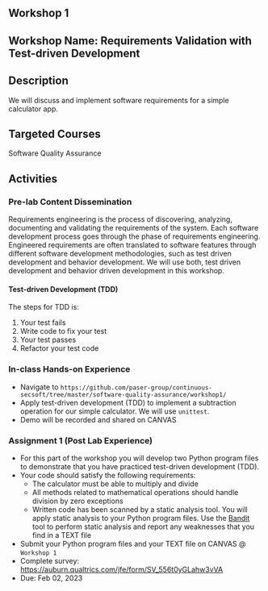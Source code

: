 ## Workshop 1

## Workshop Name: Requirements Validation with Test-driven Development 

## Description 

We will discuss and implement software requirements for a simple calculator app. 

## Targeted Courses 

Software Quality Assurance 

## Activities 

### Pre-lab Content Dissemination 

Requirements engineering is the process of discovering, analyzing, documenting and validating the requirements of the system. Each software development process goes through the phase of requirements engineering. Engineered requirements are often translated to software features through different software development methodologies, such as test driven development and behavior development. We will use both, test driven development and behavior driven development in this workshop.   


#### Test-driven Development (TDD)

The steps for TDD is:

1. Your test fails 
2. Write code to fix your test 
3. Your test passes 
4. Refactor your test code 


### In-class Hands-on Experience 

- Navigate to `https://github.com/paser-group/continuous-secsoft/tree/master/software-quality-assurance/workshop1/`
- Apply test-driven development (TDD) to implement a subtraction operation for our simple calculator. We will use `unittest`. 
- Demo will be recorded and shared on CANVAS 



### Assignment 1 (Post Lab Experience) 

- For this part of the workshop you will develop two Python program files to demonstrate that you have practiced test-driven development (TDD). 
- Your code should satisfy the following requirements:
  - The calculator must be able to multiply and divide
  - All methods related to mathematical operations should handle division by zero exceptions
  - Written code has been scanned by a static analysis tool. You will apply static analysis to your Python program files. Use the [Bandit](https://bandit.readthedocs.io/en/latest/) tool to perform static analysis and report any weaknesses that you find in a TEXT file
- Submit your Python program files and  your TEXT file on CANVAS @ `Workshop 1` 
- Complete survey: https://auburn.qualtrics.com/jfe/form/SV_556t0yGLahw3vVA
- Due: Feb 02, 2023 